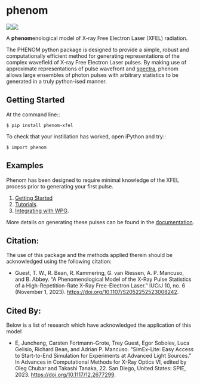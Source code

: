 # phenom

[![](https://github.com/twguest/phenom/actions/workflows/testing.yml/badge.svg)]( https://github.com/twguest/phenom/actions/workflows/testing.yml)[![](https://img.shields.io/pypi/v/phenom.svg)](https://pypi.python.org/pypi/phenom_xfel)


A **phenom**enological model of X-ray Free Electron Laser (XFEL) radiation.

The PHENOM python package is designed to provide a simple, robust and computationally efficient method for generating representations of the complex wavefield of X-ray Free Electron Laser pulses. By making use of approximate representations of pulse wavefront and [spectra](https://www.osapublishing.org/abstract.cfm?URI=ol-35-20-3441), phenom allows large ensembles of photon pulses with arbitrary statistics to be generated in a truly python-ised manner.

## Getting Started
At the command line::

    $ pip install phenom-xfel

To check that your instillation has worked, open iPython and try::

    $ import phenom
    
## Examples
Phenom has been designed to require minimal knowledge of the XFEL process prior to generating your first pulse.

1. [Getting Started](https://twguest.github.io/phenom/notebooks/sase_model_pt1.html)
2. [Tutorials](https://twguest.github.io/phenom/notebooks/sase_model_pt2.html).
3. [Integrating with WPG](https://twguest.github.io/phenom/notebooks/phenom_to_wpg.html).

More details on generating these pulses can be found in the [documentation](https://twguest.github.io/phenom).

## Citation:
The use of this package and the methods applied therein should be acknowledged using the following citation:
- Guest, T. W., R. Bean, R. Kammering, G. van Riessen, A. P. Mancuso, and B. Abbey. “A Phenomenological Model of the X-Ray Pulse Statistics of a High-Repetition-Rate X-Ray Free-Electron Laser.” IUCrJ 10, no. 6 (November 1, 2023). https://doi.org/10.1107/S2052252523008242.

## Cited By:
Below is a list of research which have acknowledged the application of this model
- E, Juncheng, Carsten Fortmann-Grote, Trey Guest, Egor Sobolev, Luca Gelisio, Richard Bean, and Adrian P. Mancuso. “SimEx-Lite: Easy Access to Start-to-End Simulation for Experiments at Advanced Light Sources.” In Advances in Computational Methods for X-Ray Optics VI, edited by Oleg Chubar and Takashi Tanaka, 22. San Diego, United States: SPIE, 2023. https://doi.org/10.1117/12.2677299.


